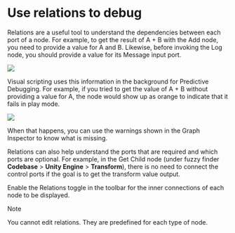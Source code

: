 # Use relations to debug

Relations are a useful tool to understand the dependencies between each port of a node. For example, to get the result of A + B with the Add node, you need to provide a value for A and B. Likewise, before invoking the Log node, you should provide a value for its Message input port.

![](images/vs-relations-debugging-show-relations.png)



Visual scripting uses this information in the background for Predictive Debugging. For example, if you tried to get the value of A + B without providing a value for A, the node would show up as orange to indicate that it fails in play mode.

![](images/vs-relations-debugging-predictive.png)


When that happens, you can use the warnings shown in the Graph Inspector to know what is missing.


Relations can also help understand the ports that are required and which ports are optional. For example, in the Get Child node (under fuzzy finder **Codebase** > **Unity Engine** > **Transform**), there is no need to connect the control ports if the goal is to get the transform value output.

Enable the Relations toggle in the toolbar for the inner connections of each node to be displayed.

> [!NOTE]
> You cannot edit relations. They are predefined for each type of node.
